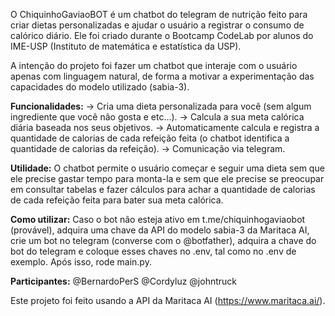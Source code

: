 O ChiquinhoGaviaoBOT é um chatbot do telegram de nutrição feito para criar dietas personalizadas e ajudar o usuário a registrar o consumo de calórico diário. Ele foi criado durante o Bootcamp CodeLab por alunos do IME-USP (Instituto de matemática e estatística da USP).

A intenção do projeto foi fazer um chatbot que interaje com o usuário apenas com linguagem natural, de forma a motivar a experimentação das capacidades do modelo utilizado (sabia-3).

**Funcionalidades:**
-> Cria uma dieta personalizada para você (sem algum ingrediente que você não gosta e etc...).
-> Calcula a sua meta calórica diária baseada nos seus objetivos.
-> Automaticamente calcula e registra a quantidade de calorias de cada refeição feita (o chatbot identifica a quantidade de calorias da refeição).
-> Comunicação via telegram.

**Utilidade:**
O chatbot permite o usuário começar e seguir uma dieta sem que ele precise gastar tempo para monta-la e sem que ele precise se preocupar em consultar tabelas e fazer cálculos para achar a quantidade de calorias de
cada refeição feita para bater sua meta calórica.

**Como utilizar:**
Caso o bot não esteja ativo em t.me/chiquinhogaviaobot (provável), adquira uma chave da API do modelo sabia-3 da Maritaca AI, crie um bot no telegram (converse com o @botfather), adquira a chave do bot do telegram e coloque esses chaves no .env, tal como no .env de exemplo. Após isso, rode main.py.

**Participantes:**
@BernardoPerS
@Cordyluz
@johntruck

Este projeto foi feito usando a API da Maritaca AI (https://www.maritaca.ai/).
